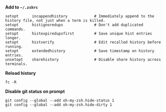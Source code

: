**Add to `~/.zshrc`**

```shell
setopt      incappendhistory            # Immediately append to the history file, not just when a term is killed.
setopt      histignoredups              # Don't add duplicated commands.
setopt      histexpiredupsfirst         # Save unique hist entries longer.
setopt      histverify                  # Edit recalled history before running.
setopt      extendedhistory             # Save timestamp on history entries.
unsetopt    sharehistory                # Disable share history across terminals.
```


**Reload history**

```shell
fc -R
```


**Disable git status on prompt**

```shel
git config --global --add oh-my-zsh.hide-status 1
git config --global --add oh-my-zsh.hide-dirty 1
```
